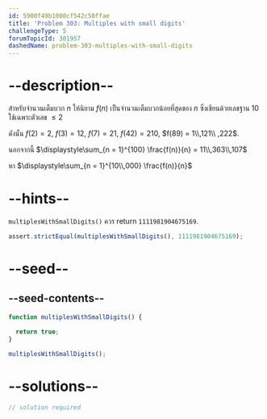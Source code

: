 ```yaml
---
id: 5900f49b1000cf542c50ffae
title: 'Problem 303: Multiples with small digits'
challengeType: 5
forumTopicId: 301957
dashedName: problem-303-multiples-with-small-digits
---
```


# --description--

สำหรับจำนวนเต็มบวก $n$ ให้นิยาม $f(n)$ เป็นจำนวนเต็มบวกน้อยที่สุดของ $n$ ซึ่งเขียนด้วยเลขฐาน 10 ใช้เฉพาะตัวเลข $≤ 2$

ดังนั้น $f(2) = 2$, $f(3) = 12$, $f(7) = 21$, $f(42) = 210$, $f(89) = 1\\,121\\ ,222$.

นอกจากนี้ $\displaystyle\sum_{n = 1}^{100} \frac{f(n)}{n} = 11\\,363\\,107$

หา $\displaystyle\sum_{n = 1}^{10\\,000} \frac{f(n)}{n}$

# --hints--

`multiplesWithSmallDigits()` ควร return `1111981904675169`.

```js
assert.strictEqual(multiplesWithSmallDigits(), 1111981904675169);
```

# --seed--

## --seed-contents--

```js
function multiplesWithSmallDigits() {

  return true;
}

multiplesWithSmallDigits();
```

# --solutions--

```js
// solution required
```
